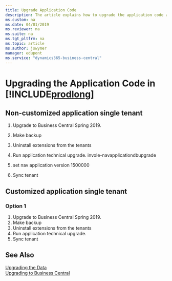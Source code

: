 ```yaml
---
title: Upgrade Application Code
description: The article explains how to upgrade the application code and how to merge code from different versions of the application.
ms.custom: na
ms.date: 04/01/2019
ms.reviewer: na
ms.suite: na
ms.tgt_pltfrm: na
ms.topic: article
ms.author: jswymer
manager: edupont
ms.service: "dynamics365-business-central"
---
```

# Upgrading the Application Code in [!INCLUDE[prodlong](../developer/includes/prodlong.md)]

## Non-customized application single tenant

1. Upgrade to Business Central Spring 2019.
2. Make backup
3. Uninstall extensions from the tenants
4. Run application technical upgrade. invole-navapplicationdbupgrade
1. set nav application version 1500000

1. Sync tenant


## Customized application single tenant
### Option 1

1. Upgrade to Business Central Spring 2019.
2. Make backup
3. Uninstall extensions from the tenants
4. Run application technical upgrade.
5. Sync tenant


## See Also  
[Upgrading the Data](Upgrading-the-Data.md)   
[Upgrading to Business Central](upgrading-to-business-central.md)  
